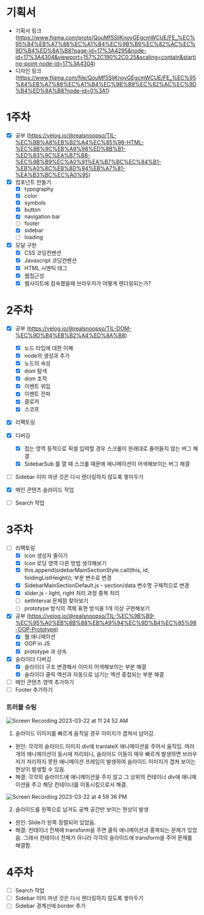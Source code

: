 # 기획서

- 기획서 링크 (https://www.figma.com/proto/QouMf5SljKnoyGEgcmWCUE/FE_%EC%95%84%EB%A7%88%EC%A1%B4%EC%9B%B9%EC%82%AC%EC%9D%B4%ED%8A%B8?page-id=17%3A4295&node-id=17%3A4304&viewport=157%2C190%2C0.25&scaling=contain&starting-point-node-id=17%3A4304)
- 디자인 링크 (https://www.figma.com/file/QouMf5SljKnoyGEgcmWCUE/FE_%EC%95%84%EB%A7%88%EC%A1%B4%EC%9B%B9%EC%82%AC%EC%9D%B4%ED%8A%B8?node-id=0%3A1)

# 1주차

- [x] 공부 (https://velog.io/@realsnoopso/TIL-%EC%BB%A8%EB%B2%A4%EC%85%98-HTML-%EC%8B%9C%EB%A9%98%ED%8B%B1-%ED%83%9C%EA%B7%B8-%EC%9B%B9%EC%A0%91%EA%B7%BC%EC%84%B1-%EB%A0%8C%EB%8D%94%EB%A7%81-%EA%B3%BC%EC%A0%95)
- [x] 컴포넌트 만들기
  - [x] typography
  - [x] color
  - [x] symbols
  - [x] button
  - [x] navigation bar
  - [ ] footer
  - [x] sidebar
  - [ ] loading
- [x] 모달 구현
  - [x] CSS 코딩컨벤션
  - [x] Javascript 코딩컨벤션
  - [x] HTML 시멘틱 태그
  - [x] 웹접근성
  - [x] 웹사이트에 접속했을때 브라우저가 어떻게 렌더링되는가?

# 2주차

- [x] 공부 (https://velog.io/@realsnoopso/TIL-DOM-%EC%9D%B4%EB%B2%A4%ED%8A%B8)
  - [x] 노드 타입에 대한 이해
  - [x] node의 생성과 추가
  - [x] 노드의 속성
  - [x] dom 탐색
  - [x] dom 조작
  - [x] 이벤트 위임
  - [x] 이벤트 전파
  - [x] 클로저
  - [x] 스코프
- [x] 리팩토링
- [x] 디버깅

  - [x] 접는 영역 동적으로 픽셀 입력할 경우 스크롤이 원래대로 줄어들지 않는 버그 해결
  - [x] SidebarSub 를 열 때 스크롤 때문에 애니메이션이 어색해보이는 버그 해결

- [ ] Sidebar 이미 꺼낸 것은 다시 렌더링하지 않도록 쌓아두기
- [x] 메인 콘텐츠 슬라이드 작업
- [ ] Search 작업

# 3주차

- [ ] 리팩토링
  - [x] Icon 생성자 줄이기
  - [x] Icon 로딩 영역 다른 방법 생각해보기
  - [x] this.append(sidebarMainSectionStyle.call(this, id, foldingListHeight)); 부분 변수로 변경
  - [x] SidebarMainSectionDefault.js - section/data 변수명 구체적으로 변경
  - [x] slider.js - light, right 처리 과정 중복 처리
  - [ ] setInterval 문제점 찾아보기
  - [ ] prototype 방식의 객체 표현 방식을 1개 이상 구현해보기
- [x] 공부 (https://velog.io/@realsnoopso/TIL-%EC%9B%B9-%EC%95%A0%EB%8B%88%EB%A9%94%EC%9D%B4%EC%85%98-OOP-Prototype)
  - [x] 웹 애니메이션
  - [x] OOP in JS
  - [x] prototype 과 상속
- [x] 슬라이더 디버깅
  - [x] 슬라이더 구조 변경해서 이미지 어색해보이는 부분 해결
  - [x] 슬라이더 클릭 액션과 자동으로 넘기는 액션 중첩되는 부분 해결
- [ ] 메인 콘텐츠 영역 추가하기
- [ ] Footer 추가하기

### 트러블 슈팅

![Screen Recording 2023-03-22 at 11 24 52 AM](https://user-images.githubusercontent.com/96381221/226837798-e3230b95-4709-41a8-99ad-893a3d436072.gif)

1. 슬라이드 이미지를 빠르게 움직일 경우 이미지가 겹쳐서 넘어감.

- 원인: 각각의 슬라이드 이미지 div에 tranlateX 애니메이션을 주어서 움직임. 여러 개의 애니메이션이 동시에 처리되니, 슬라이드 이동이 매우 빠르게 발생하면 브라우저가 처리하지 못한 애니메이션 프레임이 발생하여 슬라이드 이미지가 겹쳐 보이는 현상이 발생할 수 있음.
- 해결: 각각의 슬라이드에 애니메이션을 주지 않고 그 상위의 컨테이너 div에 애니메이션을 주고 해당 컨테이너를 이동시킴으로서 해결.

![Screen Recording 2023-03-22 at 4 59 36 PM](https://user-images.githubusercontent.com/96381221/226837607-ec3c9ad1-742a-4192-b933-44dfcb681986.gif)

2. 슬라이드를 왼쪽으로 넘겨도 공백 공간만 보이는 현상이 발생

- 원인: Slide가 왼쪽 정렬되어 있었음.
- 해결: 컨테이너 전체에 transform을 주면 클릭 애니메이션과 중복되는 문제가 있었음. 그래서 컨테이너 전체가 아니라 각각의 슬라이드에 transform을 주어 문제를 해결함.

# 4주차

- [ ] Search 작업
- [ ] Sidebar 이미 꺼낸 것은 다시 렌더링하지 않도록 쌓아두기
- [ ] Sidebar 경계선에 border 추가
